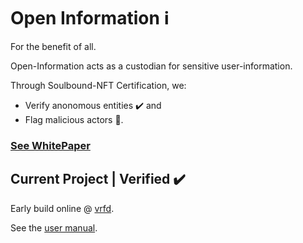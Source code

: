 # Open Information ℹ️

For the benefit of all.

Open-Information acts as a custodian for sensitive user-information.

Through Soulbound-NFT Certification, we:
- Verify anonomous entities ✔️ and
- Flag malicious actors 🚩. 

### [See WhitePaper](https://open-info.gitbook.io/oi-whitepaper/)

## Current Project | Verified ✔️

Early build online @ [vrfd](https://vrfd-frontend.vercel.app/).

See the [user manual](https://open-info.gitbook.io/verified-app/).

